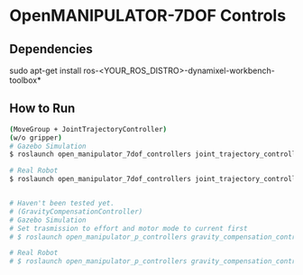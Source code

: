 # OpenMANIPULATOR-7DOF Controls 
<!-- [![Build Status](https://travis-ci.org/ROBOTIS-GIT/open_manipulator_p_controls.svg?branch=master)](https://travis-ci.org/ROBOTIS-GIT/open_manipulator_p_controls) -->

## Dependencies
sudo apt-get install ros-<YOUR_ROS_DISTRO>-dynamixel-workbench-toolbox*

## How to Run
```bash
(MoveGroup + JointTrajectoryController)
(w/o gripper)
# Gazebo Simulation
$ roslaunch open_manipulator_7dof_controllers joint_trajectory_controller.launch

# Real Robot
$ roslaunch open_manipulator_7dof_controllers joint_trajectory_controller.launch sim:=false


# Haven't been tested yet.
# (GravityCompensationController)
# Gazebo Simulation
# Set trasmission to effort and motor mode to current first
# $ roslaunch open_manipulator_p_controllers gravity_compensation_controller.launch

# Real Robot
# $ roslaunch open_manipulator_p_controllers gravity_compensation_controller.launch sim:=false
```
